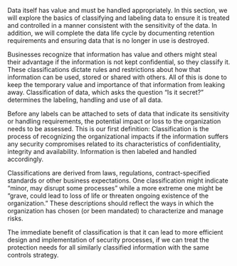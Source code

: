 Data itself has value and must be handled appropriately.  In this section, we will explore the basics of classifying and labeling data to ensure it is treated and controlled in a manner consistent with the sensitivity of the data. In addition, we will complete the data life cycle by documenting retention requirements and ensuring data that is no longer in use is destroyed. 

Businesses recognize that information has value and others might steal their advantage if the information is not kept confidential, so they classify it. These classifications dictate rules and restrictions about how that information can be used, stored or shared with others. All of this is done to keep the temporary value and importance of that information from leaking away. Classification of data, which asks the question “Is it secret?” determines the labeling, handling and use of all data. 

Before any labels can be attached to sets of data that indicate its sensitivity or handling requirements, the potential impact or loss to the organization needs to be assessed. This is our first definition: Classification is the process of recognizing the organizational impacts if the information suffers any security compromises related to its characteristics of confidentiality, integrity and availability. Information is then labeled and handled accordingly. 

Classifications are derived from laws, regulations, contract-specified standards or other business expectations. One classification might indicate “minor, may disrupt some processes” while a more extreme one might be “grave, could lead to loss of life or threaten ongoing existence of the organization.” These descriptions should reflect the ways in which the organization has chosen (or been mandated) to characterize and manage risks.  

The immediate benefit of classification is that it can lead to more efficient design and implementation of security processes, if we can treat the protection needs for all similarly classified information with the same controls strategy. 